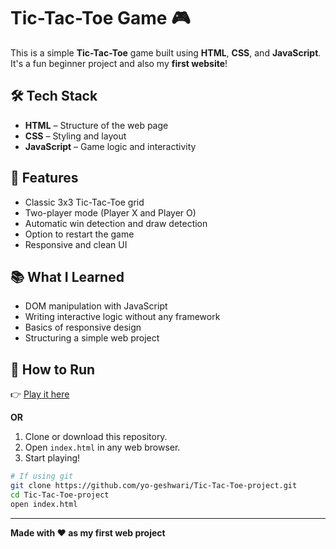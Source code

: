 
# Tic-Tac-Toe Game 🎮

This is a simple **Tic-Tac-Toe** game built using **HTML**, **CSS**, and **JavaScript**. It's a fun beginner project and also my **first website**!

## 🛠️ Tech Stack

- **HTML** – Structure of the web page
- **CSS** – Styling and layout
- **JavaScript** – Game logic and interactivity

## 🎯 Features

- Classic 3x3 Tic-Tac-Toe grid
- Two-player mode (Player X and Player O)
- Automatic win detection and draw detection
- Option to restart the game
- Responsive and clean UI

## 📚 What I Learned

- DOM manipulation with JavaScript
- Writing interactive logic without any framework
- Basics of responsive design
- Structuring a simple web project

## 🚀 How to Run

👉 [Play it here](https://yo-geshwari.github.io/Tic-Tac-Toe-project/)

**OR**

1. Clone or download this repository.
2. Open `index.html` in any web browser.
3. Start playing!

```bash
# If using git
git clone https://github.com/yo-geshwari/Tic-Tac-Toe-project.git
cd Tic-Tac-Toe-project
open index.html
```
---

**Made with ❤️ as my first web project**
